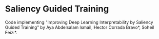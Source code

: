 # Saliency Guided Training
Code implementing "Improving Deep Learning Interpretability by Saliency Guided Training" by Aya Abdelsalam Ismail, Hector Corrada Bravo*, Soheil Feizi*.



